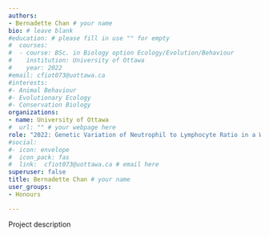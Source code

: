 ```yaml
---
authors:
- Bernadette Chan # your name
bio: # leave blank
#education: # please fill in use "" for empty
#  courses:
#  - course: BSc. in Biology option Ecology/Evolution/Behaviour
#    institution: University of Ottawa
#    year: 2022
#email: cfiot073@uottawa.ca
#interests:
#- Animal Behaviour
#- Evolutionary Ecology
#- Conservation Biology
organizations:
- name: University of Ottawa 
#  url: "" # your webpage here
role: "2022: Genetic Variation of Neutrophil to Lymphocyte Ratio in a Wild Marmot Population"
#social:
#- icon: envelope
#  icon_pack: fas
#  link:  cfiot073@uottawa.ca # email here
superuser: false
title: Bernadette Chan # your name
user_groups:
- Honours

---
```


Project description